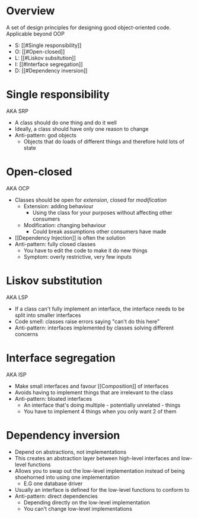 # Overview
A set of design principles for designing good object-oriented code. Applicable beyond OOP

- S: [[#Single responsibility]]
- O: [[#Open-closed]]
- L: [[#Liskov subsitution]]
- I: [[#Interface segregation]]
- D: [[#Dependency inversion]]

# Single responsibility
AKA SRP

- A class should do one thing and do it well
- Ideally, a class should have only one reason to change
- Anti-pattern: god objects
	- Objects that do loads of different things and therefore hold lots of state

# Open-closed
AKA OCP

- Classes should be open for *extension*, closed for *modification*
	- Extension: adding behaviour
		- Using the class for your purposes without affecting other consumers
	- Modification: changing behaviour
		- Could break assumptions other consumers have made
- [[Dependency Injection]] is often the solution
- Anti-pattern: fully closed classes
	- You have to edit the code to make it do new things
	- Symptom: overly restrictive, very few inputs

# Liskov substitution
AKA LSP

- If a class can't fully implement an interface, the interface needs to be split into smaller interfaces
- Code smell: classes raise errors saying "can't do this here"
- Anti-pattern: interfaces implemented by classes solving different concerns

# Interface segregation
AKA ISP

- Make small interfaces and favour [[Composition]] of interfaces
- Avoids having to implement things that are irrelevant to the class
- Anti-pattern: bloated interfaces
	- An interface that's doing multiple - potentially unrelated - things
	- You have to implement 4 things when you only want 2 of them

# Dependency inversion
- Depend on abstractions, not implementations
- This creates an abstraction layer between high-level interfaces and low-level functions
- Allows you to swap out the low-level implementation instead of being shoehorned into using one implementation
	- E.G one database driver
- Usually an interface is defined for the low-level functions to conform to
- Anti-pattern: direct dependencies
	- Depending directly on the low-level implementation 
	- You can't change low-level implementations